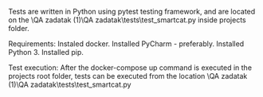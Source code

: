 Tests are written in Python using pytest testing framework, and are located on the \\QA zadatak (1)\QA zadatak\tests\test_smartcat.py inside projects folder.

Requirements:
Instaled docker.
Installed PyCharm - preferably.
Installed Python 3.
Installed pip.

Test execution:
After the docker-compose up command is executed in the projects root folder, tests can be executed from the location \\QA zadatak (1)\QA zadatak\tests\test_smartcat.py
